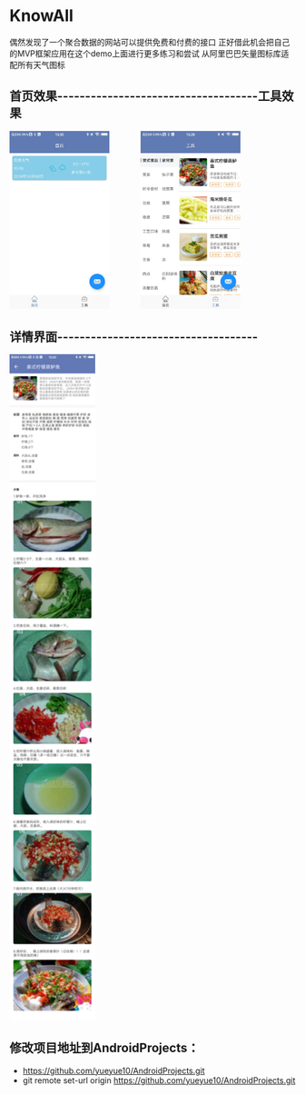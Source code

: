 # KnowAll

偶然发现了一个聚合数据的网站可以提供免费和付费的接口
正好借此机会把自己的MVP框架应用在这个demo上面进行更多练习和尝试
从阿里巴巴矢量图标库适配所有天气图标

<div>
<h2>首页效果------------------------------------工具效果</h2>
<img src="https://github.com/yueyue10/AndroidProjects/blob/master/KnowAll/doc/pic_home.jpg?raw=true" width="35%"  />
<img src="https://github.com/yueyue10/AndroidProjects/blob/master/KnowAll/doc/pic_tools.jpg?raw=true" width="35%" style="margin-left:10% " />
</div>

<div>
<h2>详情界面------------------------------------</h2>
<img src="https://github.com/yueyue10/AndroidProjects/blob/master/KnowAll/doc/pic_details.png?raw=true" width="30%"  />
</div>


修改项目地址到AndroidProjects：
---
* https://github.com/yueyue10/AndroidProjects.git
* git remote set-url origin https://github.com/yueyue10/AndroidProjects.git